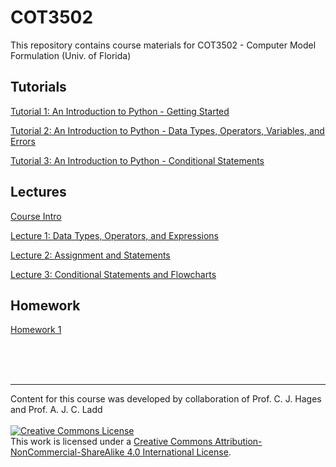 # COT3502
This repository contains course materials for COT3502 - Computer Model Formulation (Univ. of Florida)

## Tutorials

[Tutorial 1: An Introduction to Python - Getting Started](https://colab.research.google.com/drive/1bAGzmCsRaMTRMbOBFEILix-OAa600Cmn?usp=sharing)

[Tutorial 2: An Introduction to Python - Data Types, Operators, Variables, and Errors](https://colab.research.google.com/drive/1n16hl4wYgLMSijwgCMtx25IunEvWOg42?usp=sharing)

[Tutorial 3: An Introduction to Python - Conditional Statements](https://colab.research.google.com/drive/1bgW0MghNl0jAUh5_nCLxWTM9Ng4M6DjP?usp=sharing)

## Lectures

[Course Intro](/Lectures/0_IntroSlides_COT3502.pdf)

[Lecture 1: Data Types, Operators, and Expressions](https://colab.research.google.com/drive/1NvUz-DXAx2doZ2mzSvV6peAMYz_d1Lth?usp=sharing)

[Lecture 2: Assignment and Statements](https://colab.research.google.com/drive/1WlPZ43KtPgwy59GwujJPs6aO3g7GboBB?usp=sharing)

[Lecture 3: Conditional Statements and Flowcharts](https://colab.research.google.com/drive/16tNQKl3rMkrxvx5XZSZxZOS2jc9D6NaK?usp=sharing)

## Homework 

[Homework 1](https://colab.research.google.com/drive/1vdOaKTm9g90Wj4307LOHUCbuyA5QKmOF?usp=sharing)

<br/>
<br/>
<br/>

---

Content for this course was developed by collaboration of Prof. C. J. Hages and Prof. A. J. C. Ladd
<br/>
<br/>
<a rel="license" href="http://creativecommons.org/licenses/by-nc-sa/4.0/"><img alt="Creative Commons License" style="border-width:0" src="https://i.creativecommons.org/l/by-nc-sa/4.0/88x31.png" /></a><br />This work is licensed under a <a rel="license" href="http://creativecommons.org/licenses/by-nc-sa/4.0/">Creative Commons Attribution-NonCommercial-ShareAlike 4.0 International License</a>.
